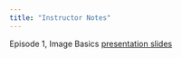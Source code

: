 ```yaml
---
title: "Instructor Notes"
---
```


Episode 1, Image Basics 
[presentation slides](../files/01-image-basics/01-image-basics.pdf)
